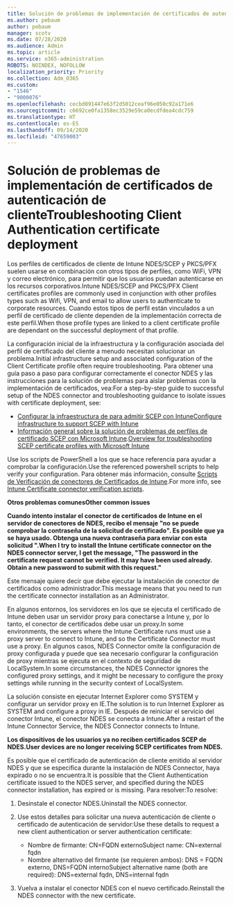 ```yaml
---
title: Solución de problemas de implementación de certificados de autenticación de cliente
ms.author: pebaum
author: pebaum
manager: scotv
ms.date: 07/28/2020
ms.audience: Admin
ms.topic: article
ms.service: o365-administration
ROBOTS: NOINDEX, NOFOLLOW
localization_priority: Priority
ms.collection: Adm_O365
ms.custom:
- "1546"
- "9000076"
ms.openlocfilehash: cecbd091447e63f2d5012ceaf96e050c92a171e6
ms.sourcegitcommit: c6692ce0fa1358ec3529e59ca0ecdfdea4cdc759
ms.translationtype: HT
ms.contentlocale: es-ES
ms.lasthandoff: 09/14/2020
ms.locfileid: "47659003"
---
```

# <a name="troubleshooting-client-authentication-certificate-deployment"></a><span data-ttu-id="2478d-102">Solución de problemas de implementación de certificados de autenticación de cliente</span><span class="sxs-lookup"><span data-stu-id="2478d-102">Troubleshooting Client Authentication certificate deployment</span></span>

<span data-ttu-id="2478d-103">Los perfiles de certificados de cliente de Intune NDES/SCEP y PKCS/PFX suelen usarse en combinación con otros tipos de perfiles, como WiFi, VPN y correo electrónico, para permitir que los usuarios puedan autenticarse en los recursos corporativos.</span><span class="sxs-lookup"><span data-stu-id="2478d-103">Intune NDES/SCEP and PKCS/PFX Client certificates profiles are commonly used in conjunction with other profiles types such as Wifi, VPN, and email to allow users to authenticate to corporate resources.</span></span> <span data-ttu-id="2478d-104">Cuando estos tipos de perfil están vinculados a un perfil de certificado de cliente dependen de la implementación correcta de este perfil.</span><span class="sxs-lookup"><span data-stu-id="2478d-104">When those profile types are linked to a client certificate profile are dependant on the successful deployment of that profile.</span></span>

<span data-ttu-id="2478d-105">La configuración inicial de la infraestructura y la configuración asociada del perfil de certificado del cliente a menudo necesitan solucionar un problema.</span><span class="sxs-lookup"><span data-stu-id="2478d-105">Initial infrastructure setup and associated configuration of the Client Certificate profile often require troubleshooting.</span></span> <span data-ttu-id="2478d-106">Para obtener una guía paso a paso para configurar correctamente el conector NDES y las instrucciones para la solución de problemas para aislar problemas con la implementación de certificados, vea:</span><span class="sxs-lookup"><span data-stu-id="2478d-106">For a step-by-step guide to successful setup of the NDES connector and troubleshooting guidance to isolate issues with certificate deployment, see:</span></span> 

- [<span data-ttu-id="2478d-107">Configurar la infraestructura de para admitir SCEP con Intune</span><span class="sxs-lookup"><span data-stu-id="2478d-107">Configure infrastructure to support SCEP with Intune</span></span>](https://support.microsoft.com/help/4459540/troubleshoot-ndes-configuration-for-use-with-intune)
- <span data-ttu-id="2478d-108">[Información general sobre la solución de problemas de perfiles de certificado SCEP con Microsoft Intune](https://support.microsoft.com/help/4457481/troubleshooting-scep-certificate-profile-deployment-in-intune).</span><span class="sxs-lookup"><span data-stu-id="2478d-108">[Overview for troubleshooting SCEP certificate profiles with Microsoft Intune](https://support.microsoft.com/help/4457481/troubleshooting-scep-certificate-profile-deployment-in-intune)</span></span>

<span data-ttu-id="2478d-109">Use los scripts de PowerShell a los que se hace referencia para ayudar a comprobar la configuración.</span><span class="sxs-lookup"><span data-stu-id="2478d-109">Use the referenced powershell scripts to help verify your configuration.</span></span> <span data-ttu-id="2478d-110">Para obtener más información, consulte [Scripts de Verificación de conectores de Certificados de Intune](https://github.com/microsoftgraph/powershell-intune-samples/tree/master/CertificationAuthority).</span><span class="sxs-lookup"><span data-stu-id="2478d-110">For more info, see [Intune Certificate connector verification scripts](https://github.com/microsoftgraph/powershell-intune-samples/tree/master/CertificationAuthority).</span></span>

  
<span data-ttu-id="2478d-111">**Otros problemas comunes**</span><span class="sxs-lookup"><span data-stu-id="2478d-111">**Other common issues**</span></span>

<span data-ttu-id="2478d-112">**Cuando intento instalar el conector de certificados de Intune en el servidor de conectores de NDES, recibo el mensaje "no se puede comprobar la contraseña de la solicitud de certificado". Es posible que ya se haya usado. Obtenga una nueva contraseña para enviar con esta solicitud ".**</span><span class="sxs-lookup"><span data-stu-id="2478d-112">**When I try to install the Intune certificate connector on the NDES connector server, I get the message, "The password in the certificate request cannot be verified. It may have been used already. Obtain a new password to submit with this request."**</span></span>  

<span data-ttu-id="2478d-113">Este mensaje quiere decir que debe ejecutar la instalación de conector de certificados como administrador.</span><span class="sxs-lookup"><span data-stu-id="2478d-113">This message means that you need to run the certificate connector installation as an Administrator.</span></span>

<span data-ttu-id="2478d-114">En algunos entornos, los servidores en los que se ejecuta el certificado de Intune deben usar un servidor proxy para conectarse a Intune y, por lo tanto, el conector de certificados debe usar un proxy.</span><span class="sxs-lookup"><span data-stu-id="2478d-114">In some environments, the servers where the Intune Certificate runs must use a proxy server to connect to Intune, and so the Certificate Connector must use a proxy.</span></span> <span data-ttu-id="2478d-115">En algunos casos, NDES Connector omite la configuración de proxy configurada y puede que sea necesario configurar la configuración de proxy mientras se ejecuta en el contexto de seguridad de LocalSystem.</span><span class="sxs-lookup"><span data-stu-id="2478d-115">In some circumstances, the NDES Connector ignores the configured proxy settings, and it might be necessary to configure the proxy settings while running in the security context of LocalSystem.</span></span> 
 
<span data-ttu-id="2478d-116">La solución consiste en ejecutar Internet Explorer como SYSTEM y configurar un servidor proxy en IE.</span><span class="sxs-lookup"><span data-stu-id="2478d-116">The solution is to run Internet Explorer as SYSTEM and configure a proxy in IE.</span></span> <span data-ttu-id="2478d-117">Después de reiniciar el servicio del conector Intune, el conector NDES se conecta a Intune.</span><span class="sxs-lookup"><span data-stu-id="2478d-117">After a restart of the Intune Connector Service, the NDES Connector connects to Intune.</span></span>

<span data-ttu-id="2478d-118">**Los dispositivos de los usuarios ya no reciben certificados SCEP de NDES.**</span><span class="sxs-lookup"><span data-stu-id="2478d-118">**User devices are no longer receiving SCEP certificates from NDES.**</span></span>

<span data-ttu-id="2478d-119">Es posible que el certificado de autenticación de cliente emitido al servidor NDES y que se especifica durante la instalación de NDES Connector, haya expirado o no se encuentra.</span><span class="sxs-lookup"><span data-stu-id="2478d-119">It is possible that the Client Authentication certificate issued to the NDES server, and specified during the NDES connector installation, has expired or is missing.</span></span> <span data-ttu-id="2478d-120">Para resolver:</span><span class="sxs-lookup"><span data-stu-id="2478d-120">To resolve:</span></span> 
 
1. <span data-ttu-id="2478d-121">Desinstale el conector NDES.</span><span class="sxs-lookup"><span data-stu-id="2478d-121">Uninstall the NDES connector.</span></span>  
2. <span data-ttu-id="2478d-122">Use estos detalles para solicitar una nueva autenticación de cliente o certificado de autenticación de servidor:</span><span class="sxs-lookup"><span data-stu-id="2478d-122">Use these details to request a new client authentication or server authentication certificate:</span></span> 
 
    - <span data-ttu-id="2478d-123">Nombre de firmante: CN=FQDN externo</span><span class="sxs-lookup"><span data-stu-id="2478d-123">Subject name: CN=external fqdn</span></span>  
    - <span data-ttu-id="2478d-124">Nombre alternativo del firmante (se requieren ambos): DNS = FQDN externo, DNS=FQDN interno</span><span class="sxs-lookup"><span data-stu-id="2478d-124">Subject alternative name (both are required): DNS=external fqdn, DNS=internal fqdn</span></span> 
 
3. <span data-ttu-id="2478d-125">Vuelva a instalar el conector NDES con el nuevo certificado.</span><span class="sxs-lookup"><span data-stu-id="2478d-125">Reinstall the NDES connector with the new certificate.</span></span>